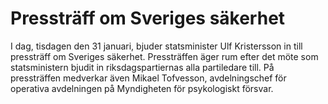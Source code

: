 # Pressträff om Sveriges säkerhet

I dag, tisdagen den 31 januari, bjuder statsminister Ulf Kristersson in till pressträff om Sveriges säkerhet. Pressträffen äger rum efter det möte som statsministern bjudit in riksdagspartiernas alla partiledare till. På pressträffen medverkar även Mikael Tofvesson, avdelningschef för operativa avdelningen på Myndigheten för psykologiskt försvar.
